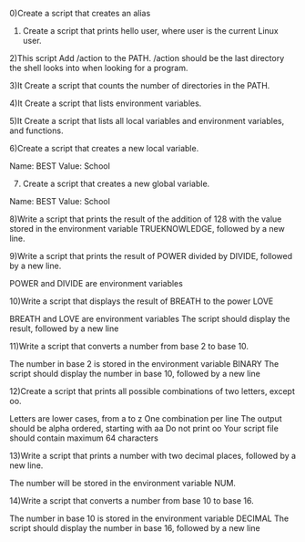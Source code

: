0)Create a script that creates an alias
1) Create a script that prints hello user, where user is the current Linux user.

2)This script  Add /action to the PATH. /action should be the last directory the shell looks into when looking for a program.

3)It Create a script that counts the number of directories in the PATH.

4)It Create a script that lists environment variables.

5)It Create a script that lists all local variables and environment variables, and functions.

6)Create a script that creates a new local variable.

Name: BEST
Value: School

7) Create a script that creates a new global variable.

Name: BEST
Value: School

8)Write a script that prints the result of the addition of 128 with the value stored in the environment variable TRUEKNOWLEDGE, followed by a new line.

9)Write a script that prints the result of POWER divided by DIVIDE, followed by a new line.

POWER and DIVIDE are environment variables

10)Write a script that displays the result of BREATH to the power LOVE

BREATH and LOVE are environment variables
The script should display the result, followed by a new line

11)Write a script that converts a number from base 2 to base 10.

The number in base 2 is stored in the environment variable BINARY
The script should display the number in base 10, followed by a new line

12)Create a script that prints all possible combinations of two letters, except oo.

Letters are lower cases, from a to z
One combination per line
The output should be alpha ordered, starting with aa
Do not print oo
Your script file should contain maximum 64 characters

13)Write a script that prints a number with two decimal places, followed by a new line.

The number will be stored in the environment variable NUM.

14)Write a script that converts a number from base 10 to base 16.

The number in base 10 is stored in the environment variable DECIMAL
The script should display the number in base 16, followed by a new line
